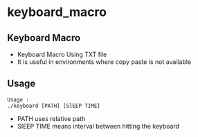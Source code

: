 # keyboard_macro

## Keyboard Macro
- Keyboard Macro Using TXT file
- It is useful in environments where copy paste is not available

## Usage
```
Usage :
./keyboard [PATH] [SlEEP TIME]
```
 - PATH uses relative path
 - SlEEP TIME means interval between hitting the keyboard
 

